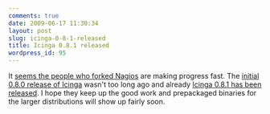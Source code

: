 ```yaml
---
comments: true
date: 2009-06-17 11:30:34
layout: post
slug: icinga-0-8-1-released
title: Icinga 0.8.1 released
wordpress_id: 95
---
```


It [seems the people who forked Nagios](http://www.icinga.org/team/) are making progress fast. The [initial 0.8.0 release of Icinga](http://www.icinga.org/2009/05/20/icinga-v080-is-out/) wasn't too long ago and already [Icinga 0.8.1 has been released](http://www.icinga.org/2009/06/17/icinga-081-released/). I hope they keep up the good work and prepackaged binaries for the larger distributions will show up fairly soon.
